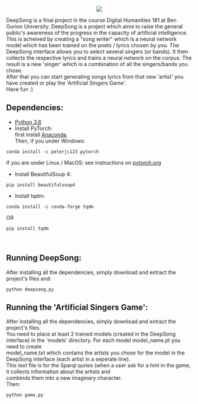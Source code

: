 <p align="center"> 
<img src="https://i.imgur.com/wSIr6IY.png">
</p>
DeepSong is a final project in the course Digital Humanities 181 at Ben Gurion University. DeepSong is a project which aims to raise the general public's awareness of the progress in the capacity of artificial intelligence. This is acheived by creating a "song writer" which is a neural network model which has been trained on the poets / lyrics chosen by you. The DeepSong interface allows you to select several singers (or bands). It then collects the respective lyrics and trains a neural network on the corpus. The result is a new 'singer' which is a combination of all the singers/bands you chose.<br/>
After that you can start generating songs lyrics from that new 'artist' you have created or play the 'Artificial Singers Game'.<br/>
Have fun :)

<br/>

## Dependencies:
* [Python 3.6](https://www.python.org/downloads/)
* Install PyTorch: <br/>
first install [Anaconda](https://www.anaconda.com/download/). <br/>
Then, if you under Windows: <br/>
```
conda install -c peterjc123 pytorch
```

If you are under Linux / MacOS: see instructions on [pytorch.org](https://www.pytorch.org)<br/>
* Install BeautifulSoup 4: <br/>
```
pip install beautifulsoup4
```
* Install tqdm: <br/>
```
conda install -c conda-forge tqdm
```
OR
```
pip install tqdm
```
<br/>

## Running DeepSong:
After installing all the dependencies, simply download and extract the project's files and: <br/>
```
python deepsong.py
```

## Running the 'Artificial Singers Game':
After installing all the dependencies, simply download and extract the project's files. <br/>
You need to place at least 2 trained models (created in the DeepSong interface) in the 'models' directory. For each model model_name.pt you need to create <br/>
model_name.txt which contains the artists you chose for the model in the DeepSong interface (each artist in a seperate line). <br/>
This text file is for the Sparql quries (when a user ask for a hint in the game, it collects information about the artists and <br/>
combinds them into a new imaginary character. <br/>
Then: <br/>
```
python game.py
```

